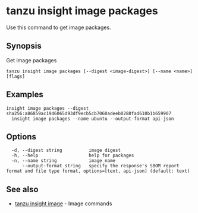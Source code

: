 # tanzu insight image packages

Use this command to get image packages.

## <a id='synopsis'></a>Synopsis

Get image packages

```console
tanzu insight image packages [--digest <image-digest>] [--name <name>] [flags]
```

## <a id='examples'></a>Examples

```console
insight image packages --digest sha256:a86859ac1946065d93df9ecb5cb7060adeeb0288fad610b1b659907
  insight image packages --name ubuntu --output-format api-json
```

## <a id='options'></a>Options

```console
  -d, --digest string          image digest
  -h, --help                   help for packages
  -n, --name string            image name
      --output-format string   specify the response's SBOM report format and file type format, options=[text, api-json] (default: text)
```

## <a id='see-also'></a>See also

* [tanzu insight image](tanzu_insight_image.hbs.md)	 - Image commands

